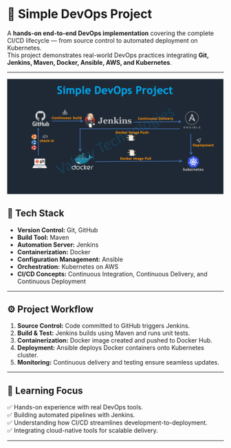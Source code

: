 # 🚀 Simple DevOps Project  

A **hands-on end-to-end DevOps implementation** covering the complete CI/CD lifecycle — from source control to automated deployment on Kubernetes.  
This project demonstrates real-world DevOps practices integrating **Git, Jenkins, Maven, Docker, Ansible, AWS, and Kubernetes**.

---

![DevOps Pipeline Overview](./screenshot/workflow_3.png)

## 🧩 Tech Stack
- **Version Control:** Git, GitHub  
- **Build Tool:** Maven  
- **Automation Server:** Jenkins  
- **Containerization:** Docker  
- **Configuration Management:** Ansible  
- **Orchestration:** Kubernetes on AWS  
- **CI/CD Concepts:** Continuous Integration, Continuous Delivery, and Continuous Deployment  

---

## ⚙️ Project Workflow
1. **Source Control:** Code committed to GitHub triggers Jenkins.  
2. **Build & Test:** Jenkins builds using Maven and runs unit tests.  
3. **Containerization:** Docker image created and pushed to Docker Hub.  
4. **Deployment:** Ansible deploys Docker containers onto Kubernetes cluster.  
5. **Monitoring:** Continuous delivery and testing ensure seamless updates.  

---

## 🧠 Learning Focus
✅ Hands-on experience with real DevOps tools.  
✅ Building automated pipelines with Jenkins.  
✅ Understanding how CI/CD streamlines development-to-deployment.  
✅ Integrating cloud-native tools for scalable delivery.  

---



